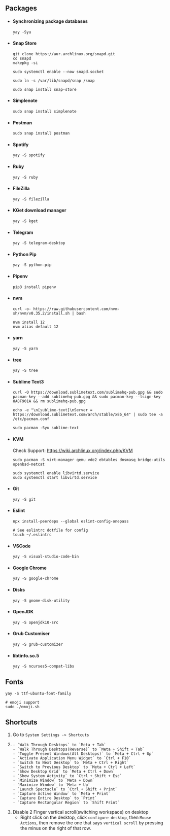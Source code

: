 ## Packages

- #### Synchronizing package databases

    ```
    yay -Syu
    ```

- #### Snap Store

    ```
    git clone https://aur.archlinux.org/snapd.git
    cd snapd
    makepkg -si

    sudo systemctl enable --now snapd.socket

    sudo ln -s /var/lib/snapd/snap /snap

    sudo snap install snap-store
    ```

- #### Simplenote

    ```
    sudo snap install simplenote
    ```

- #### Postman

    ```
    sudo snap install postman
    ```

- #### Spotify

    ```
    yay -S spotify
    ```

- #### Ruby

    ```
    yay -S ruby
    ```

- #### FileZilla

    ```
    yay -S filezilla
    ```

- #### KGet download manager

    ```
    yay -S kget
    ```

- #### Telegram

    ```
    yay -S telegram-desktop
    ```

- #### Python Pip

    ```
    yay -S python-pip
    ```
  
- #### Pipenv

    ```
    pip3 install pipenv
    ```
  
- #### nvm

    ```
    curl -o- https://raw.githubusercontent.com/nvm-sh/nvm/v0.35.2/install.sh | bash

    nvm install 12
    nvm alias default 12
    ```

- #### yarn

    ```
    yay -S yarn
    ```

- #### tree

    ```
    yay -S tree
    ```

- #### Sublime Text3

    ```
    curl -O https://download.sublimetext.com/sublimehq-pub.gpg && sudo pacman-key --add sublimehq-pub.gpg && sudo pacman-key --lsign-key 8A8F901A && rm sublimehq-pub.gpg

    echo -e "\n[sublime-text]\nServer = https://download.sublimetext.com/arch/stable/x86_64" | sudo tee -a /etc/pacman.conf

    sudo pacman -Syu sublime-text
    ```
  
- #### KVM

    Check Support: <https://wiki.archlinux.org/index.php/KVM>

    ```
    sudo pacman -S virt-manager qemu vde2 ebtables dnsmasq bridge-utils openbsd-netcat

    sudo systemctl enable libvirtd.service
    sudo systemctl start libvirtd.service
    ```

- #### Git

    ```
    yay -S git
    ```
  
- #### Eslint

    ```
    npx install-peerdeps --global eslint-config-onepass

    # See eslintrc dotfile for config
    touch ~/.eslintrc
    ```

- #### VSCode

    ```
    yay -S visual-studio-code-bin
    ```

- #### Google Chrome

    ```
    yay -S google-chrome
    ```

- #### Disks

    ```
    yay -S gnome-disk-utility
    ```

- #### OpenJDK

    ```
    yay -S openjdk10-src
    ```

- #### Grub Customiser

    ```
    yay -S grub-customizer
    ```

- #### libtinfo.so.5

    ```
    yay -S ncurses5-compat-libs
    ```

## Fonts

```
yay -S ttf-ubuntu-font-family

# emoji support
sudo ./emoji.sh
```

## Shortcuts

1. Go to `System Settings -> Shortcuts`
2.
       - `Walk Through Desktops` to `Meta + Tab`
       - `Walk Through Desktops(Reverse)` to `Meta + Shift + Tab`
       - `Toggle Present Windows(All Desktops)` to `Meta + Ctrl + Up`
       - `Activate Application Menu Widget` to `Ctrl + F10`
       - `Switch to Next Desktop` to `Meta + Ctrl + Right`
       - `Switch to Previous Desktop` to `Meta + Ctrl + Left`
       - `Show Desktop Grid` to `Meta + Ctrl + Down`
       - `Show System Activity` to `Ctrl + Shift + Esc`
       - `Minimize Window` to `Meta + Down`
       - `Maximize Window` to `Meta + Up`
       - `Launch Spectacle` to `Ctrl + Shift + Print`
       - `Capture Active Window` to `Meta + Print`
       - `Capture Entire Desktop` to `Print`
       - `Capture Rectangular Region` to `Shift Print` 
3. Disable 2 Finger vertical scroll(switching workspace) on desktop
   - Right click on the desktop, click `configure desktop`, then `Mouse Actions`, then remove the one that says `vertical scroll` by pressing the minus on the right of that row.

